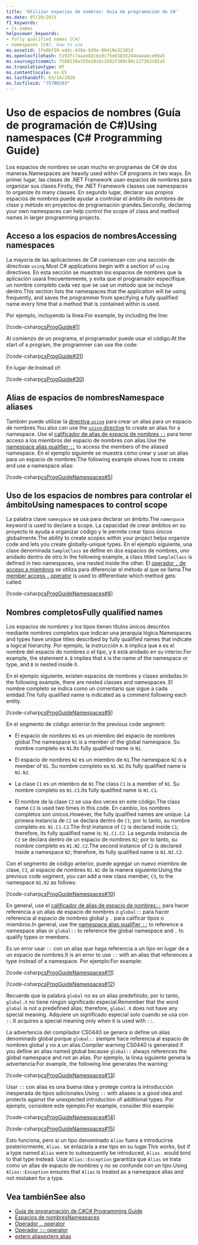 ```yaml
---
title: 'Utilizar espacios de nombres: Guía de programación de C#'
ms.date: 07/20/2015
f1_keywords:
- cs.names
helpviewer_keywords:
- fully qualified names [C#]
- namespaces [C#], how to use
ms.assetid: 1fe8bf39-addc-438a-bd9e-86410e32381d
ms.openlocfilehash: 5193fc7aaae83cbc0c75e81835244eaaaece69a5
ms.sourcegitcommit: 7588136e355e10cbc2582f389c90c127363c02a5
ms.translationtype: HT
ms.contentlocale: es-ES
ms.lasthandoff: 03/14/2020
ms.locfileid: "75700203"
---
```

# <a name="using-namespaces-c-programming-guide"></a><span data-ttu-id="068e4-102">Uso de espacios de nombres (Guía de programación de C#)</span><span class="sxs-lookup"><span data-stu-id="068e4-102">Using namespaces (C# Programming Guide)</span></span>

<span data-ttu-id="068e4-103">Los espacios de nombres se usan mucho en programas de C# de dos maneras.</span><span class="sxs-lookup"><span data-stu-id="068e4-103">Namespaces are heavily used within C# programs in two ways.</span></span> <span data-ttu-id="068e4-104">En primer lugar, las clases de .NET Framework usan espacios de nombres para organizar sus clases.</span><span class="sxs-lookup"><span data-stu-id="068e4-104">Firstly, the .NET Framework classes use namespaces to organize its many classes.</span></span> <span data-ttu-id="068e4-105">En segundo lugar, declarar sus propios espacios de nombres puede ayudar a controlar el ámbito de nombres de clase y método en proyectos de programación grandes.</span><span class="sxs-lookup"><span data-stu-id="068e4-105">Secondly, declaring your own namespaces can help control the scope of class and method names in larger programming projects.</span></span>  
  
## <a name="accessing-namespaces"></a><span data-ttu-id="068e4-106">Acceso a los espacios de nombres</span><span class="sxs-lookup"><span data-stu-id="068e4-106">Accessing namespaces</span></span>

 <span data-ttu-id="068e4-107">La mayoría de las aplicaciones de C# comienzan con una sección de directivas `using`.</span><span class="sxs-lookup"><span data-stu-id="068e4-107">Most C# applications begin with a section of `using` directives.</span></span> <span data-ttu-id="068e4-108">En esta sección se muestran los espacios de nombres que la aplicación usará frecuentemente, y evita que el programador especifique un nombre completo cada vez que se use un método que se incluye dentro.</span><span class="sxs-lookup"><span data-stu-id="068e4-108">This section lists the namespaces that the application will be using frequently, and saves the programmer from specifying a fully qualified name every time that a method that is contained within is used.</span></span>  
  
 <span data-ttu-id="068e4-109">Por ejemplo, incluyendo la línea:</span><span class="sxs-lookup"><span data-stu-id="068e4-109">For example, by including the line:</span></span>  
  
 [!code-csharp[csProgGuide#1](~/samples/snippets/csharp/VS_Snippets_VBCSharp/csProgGuide/CS/using.cs#1)]  
  
 <span data-ttu-id="068e4-110">Al comienzo de un programa, el programador puede usar el código:</span><span class="sxs-lookup"><span data-stu-id="068e4-110">At the start of a program, the programmer can use the code:</span></span>  
  
 [!code-csharp[csProgGuide#31](~/samples/snippets/csharp/VS_Snippets_VBCSharp/csProgGuide/CS/progGuide.cs#31)]  
  
 <span data-ttu-id="068e4-111">En lugar de:</span><span class="sxs-lookup"><span data-stu-id="068e4-111">Instead of:</span></span>  
  
 [!code-csharp[csProgGuide#30](~/samples/snippets/csharp/VS_Snippets_VBCSharp/csProgGuide/CS/progGuide.cs#30)]  
  
## <a name="namespace-aliases"></a><span data-ttu-id="068e4-112">Alias de espacios de nombres</span><span class="sxs-lookup"><span data-stu-id="068e4-112">Namespace aliases</span></span>

 <span data-ttu-id="068e4-113">También puede utilizar la [directiva `using`](../../language-reference/keywords/using-directive.md) para crear un alias para un espacio de nombres.</span><span class="sxs-lookup"><span data-stu-id="068e4-113">You also can use the [`using` directive](../../language-reference/keywords/using-directive.md) to create an alias for a namespace.</span></span> <span data-ttu-id="068e4-114">Use el [calificador de alias de espacio de nombres `::`](../../language-reference/operators/namespace-alias-qualifier.md) para tener acceso a los miembros del espacio de nombres con alias.</span><span class="sxs-lookup"><span data-stu-id="068e4-114">Use the [namespace alias qualifier `::`](../../language-reference/operators/namespace-alias-qualifier.md) to access the members of the aliased namespace.</span></span> <span data-ttu-id="068e4-115">En el ejemplo siguiente se muestra cómo crear y usar un alias para un espacio de nombres:</span><span class="sxs-lookup"><span data-stu-id="068e4-115">The following example shows how to create and use a namespace alias:</span></span>
  
[!code-csharp[csProgGuideNamespaces#5](~/samples/snippets/csharp/VS_Snippets_VBCSharp/csProgGuideNamespaces/CS/Namespaces.cs#5)]
  
## <a name="using-namespaces-to-control-scope"></a><span data-ttu-id="068e4-116">Uso de los espacios de nombres para controlar el ámbito</span><span class="sxs-lookup"><span data-stu-id="068e4-116">Using namespaces to control scope</span></span>

 <span data-ttu-id="068e4-117">La palabra clave `namespace` se usa para declarar un ámbito.</span><span class="sxs-lookup"><span data-stu-id="068e4-117">The `namespace` keyword is used to declare a scope.</span></span> <span data-ttu-id="068e4-118">La capacidad de crear ámbitos en su proyecto le ayuda a organizar código y le permite crear tipos únicos globalmente.</span><span class="sxs-lookup"><span data-stu-id="068e4-118">The ability to create scopes within your project helps organize code and lets you create globally-unique types.</span></span> <span data-ttu-id="068e4-119">En el ejemplo siguiente, una clase denominada `SampleClass` se define en dos espacios de nombres, uno anidado dentro de otro.</span><span class="sxs-lookup"><span data-stu-id="068e4-119">In the following example, a class titled `SampleClass` is defined in two namespaces, one nested inside the other.</span></span> <span data-ttu-id="068e4-120">El [operador `.` de acceso a miembros](../../language-reference/operators/member-access-operators.md#member-access-operator-) se utiliza para diferenciar el método al que se llama.</span><span class="sxs-lookup"><span data-stu-id="068e4-120">The [member access `.` operator](../../language-reference/operators/member-access-operators.md#member-access-operator-) is used to differentiate which method gets called.</span></span>  
  
 [!code-csharp[csProgGuideNamespaces#8](~/samples/snippets/csharp/VS_Snippets_VBCSharp/csProgGuideNamespaces/CS/Namespaces.cs#8)]  
  
## <a name="fully-qualified-names"></a><span data-ttu-id="068e4-121">Nombres completos</span><span class="sxs-lookup"><span data-stu-id="068e4-121">Fully qualified names</span></span>

 <span data-ttu-id="068e4-122">Los espacios de nombres y los tipos tienen títulos únicos descritos mediante nombres completos que indican una jerarquía lógica.</span><span class="sxs-lookup"><span data-stu-id="068e4-122">Namespaces and types have unique titles described by fully qualified names that indicate a logical hierarchy.</span></span> <span data-ttu-id="068e4-123">Por ejemplo, la instrucción `A.B` implica que `A` es el nombre del espacio de nombres o el tipo, y `B` está anidado en su interior.</span><span class="sxs-lookup"><span data-stu-id="068e4-123">For example, the statement `A.B` implies that `A` is the name of the namespace or type, and `B` is nested inside it.</span></span>  
  
 <span data-ttu-id="068e4-124">En el ejemplo siguiente, existen espacios de nombres y clases anidadas.</span><span class="sxs-lookup"><span data-stu-id="068e4-124">In the following example, there are nested classes and namespaces.</span></span> <span data-ttu-id="068e4-125">El nombre completo se indica como un comentario que sigue a cada entidad.</span><span class="sxs-lookup"><span data-stu-id="068e4-125">The fully qualified name is indicated as a comment following each entity.</span></span>  
  
 [!code-csharp[csProgGuideNamespaces#9](~/samples/snippets/csharp/VS_Snippets_VBCSharp/csProgGuideNamespaces/CS/Namespaces.cs#9)]  
  
 <span data-ttu-id="068e4-126">En el segmento de código anterior:</span><span class="sxs-lookup"><span data-stu-id="068e4-126">In the previous code segment:</span></span>  
  
- <span data-ttu-id="068e4-127">El espacio de nombres `N1` es un miembro del espacio de nombres global.</span><span class="sxs-lookup"><span data-stu-id="068e4-127">The namespace `N1` is a member of the global namespace.</span></span> <span data-ttu-id="068e4-128">Su nombre completo es `N1`.</span><span class="sxs-lookup"><span data-stu-id="068e4-128">Its fully qualified name is `N1`.</span></span>  
  
- <span data-ttu-id="068e4-129">El espacio de nombres `N2` es un miembro de `N1`.</span><span class="sxs-lookup"><span data-stu-id="068e4-129">The namespace `N2` is a member of `N1`.</span></span> <span data-ttu-id="068e4-130">Su nombre completo es `N1.N2`.</span><span class="sxs-lookup"><span data-stu-id="068e4-130">Its fully qualified name is `N1.N2`.</span></span>  
  
- <span data-ttu-id="068e4-131">La clase `C1` es un miembro de `N1`.</span><span class="sxs-lookup"><span data-stu-id="068e4-131">The class `C1` is a member of `N1`.</span></span> <span data-ttu-id="068e4-132">Su nombre completo es `N1.C1`.</span><span class="sxs-lookup"><span data-stu-id="068e4-132">Its fully qualified name is `N1.C1`.</span></span>  
  
- <span data-ttu-id="068e4-133">El nombre de la clase `C2` se usa dos veces en este código.</span><span class="sxs-lookup"><span data-stu-id="068e4-133">The class name `C2` is used two times in this code.</span></span> <span data-ttu-id="068e4-134">En cambio, los nombres completos son únicos.</span><span class="sxs-lookup"><span data-stu-id="068e4-134">However, the fully qualified names are unique.</span></span> <span data-ttu-id="068e4-135">La primera instancia de `C2` se declara dentro de `C1`; por lo tanto, su nombre completo es: `N1.C1.C2`.</span><span class="sxs-lookup"><span data-stu-id="068e4-135">The first instance of `C2` is declared inside `C1`; therefore, its fully qualified name is: `N1.C1.C2`.</span></span> <span data-ttu-id="068e4-136">La segunda instancia de `C2` se declara dentro de un espacio de nombres `N2`; por lo tanto, su nombre completo es `N1.N2.C2`.</span><span class="sxs-lookup"><span data-stu-id="068e4-136">The second instance of `C2` is declared inside a namespace `N2`; therefore, its fully qualified name is `N1.N2.C2`.</span></span>  
  
 <span data-ttu-id="068e4-137">Con el segmento de código anterior, puede agregar un nuevo miembro de clase, `C3`, al espacio de nombres `N1.N2` de la manera siguiente:</span><span class="sxs-lookup"><span data-stu-id="068e4-137">Using the previous code segment, you can add a new class member, `C3`, to the namespace `N1.N2` as follows:</span></span>  
  
 [!code-csharp[csProgGuideNamespaces#10](~/samples/snippets/csharp/VS_Snippets_VBCSharp/csProgGuideNamespaces/CS/Namespaces.cs#10)]  
  
 <span data-ttu-id="068e4-138">En general, use el [calificador de alias de espacio de nombres`::`](../../language-reference/operators/namespace-alias-qualifier.md) para hacer referencia a un alias de espacio de nombres o `global::` para hacer referencia al espacio de nombres global y `.` para calificar tipos o miembros.</span><span class="sxs-lookup"><span data-stu-id="068e4-138">In general, use the [namespace alias qualifier `::`](../../language-reference/operators/namespace-alias-qualifier.md) to reference a namespace alias or `global::` to reference the global namespace and `.` to qualify types or members.</span></span>  
  
 <span data-ttu-id="068e4-139">Es un error usar `::` con un alias que haga referencia a un tipo en lugar de a un espacio de nombres.</span><span class="sxs-lookup"><span data-stu-id="068e4-139">It is an error to use `::` with an alias that references a type instead of a namespace.</span></span> <span data-ttu-id="068e4-140">Por ejemplo:</span><span class="sxs-lookup"><span data-stu-id="068e4-140">For example:</span></span>  
  
 [!code-csharp[csProgGuideNamespaces#11](~/samples/snippets/csharp/VS_Snippets_VBCSharp/csProgGuideNamespaces/CS/Namespaces2.cs#11)]  
  
 [!code-csharp[csProgGuideNamespaces#12](~/samples/snippets/csharp/VS_Snippets_VBCSharp/csProgGuideNamespaces/CS/Namespaces2.cs#12)]  
  
 <span data-ttu-id="068e4-141">Recuerde que la palabra `global` no es un alias predefinido; por lo tanto, `global.X` no tiene ningún significado especial.</span><span class="sxs-lookup"><span data-stu-id="068e4-141">Remember that the word `global` is not a predefined alias; therefore, `global.X` does not have any special meaning.</span></span> <span data-ttu-id="068e4-142">Adquiere un significado especial solo cuando se usa con `::`.</span><span class="sxs-lookup"><span data-stu-id="068e4-142">It acquires a special meaning only when it is used with `::`.</span></span>  
  
 <span data-ttu-id="068e4-143">La advertencia del compilador CS0440 se genera si define un alias denominado global porque `global::` siempre hace referencia al espacio de nombres global y no a un alias.</span><span class="sxs-lookup"><span data-stu-id="068e4-143">Compiler warning CS0440 is generated if you define an alias named global because `global::` always references the global namespace and not an alias.</span></span> <span data-ttu-id="068e4-144">Por ejemplo, la línea siguiente genera la advertencia:</span><span class="sxs-lookup"><span data-stu-id="068e4-144">For example, the following line generates the warning:</span></span>  
  
 [!code-csharp[csProgGuideNamespaces#13](~/samples/snippets/csharp/VS_Snippets_VBCSharp/csProgGuideNamespaces/CS/Namespaces2.cs#13)]  
  
 <span data-ttu-id="068e4-145">Usar `::` con alias es una buena idea y protege contra la introducción inesperada de tipos adicionales.</span><span class="sxs-lookup"><span data-stu-id="068e4-145">Using `::` with aliases is a good idea and protects against the unexpected introduction of additional types.</span></span> <span data-ttu-id="068e4-146">Por ejemplo, considere este ejemplo:</span><span class="sxs-lookup"><span data-stu-id="068e4-146">For example, consider this example:</span></span>  
  
 [!code-csharp[csProgGuideNamespaces#14](~/samples/snippets/csharp/VS_Snippets_VBCSharp/csProgGuideNamespaces/CS/Namespaces.cs#14)]  
  
 [!code-csharp[csProgGuideNamespaces#15](~/samples/snippets/csharp/VS_Snippets_VBCSharp/csProgGuideNamespaces/CS/Namespaces.cs#15)]  
  
 <span data-ttu-id="068e4-147">Esto funciona, pero si un tipo denominado `Alias` fuera a introducirse posteriormente, `Alias.` se enlazaría a ese tipo en su lugar.</span><span class="sxs-lookup"><span data-stu-id="068e4-147">This works, but if a type named `Alias` were to subsequently be introduced, `Alias.` would bind to that type instead.</span></span> <span data-ttu-id="068e4-148">Usar `Alias::Exception` garantiza que `Alias` se trata como un alias de espacio de nombres y no se confunde con un tipo.</span><span class="sxs-lookup"><span data-stu-id="068e4-148">Using `Alias::Exception` ensures that `Alias` is treated as a namespace alias and not mistaken for a type.</span></span>  

## <a name="see-also"></a><span data-ttu-id="068e4-149">Vea también</span><span class="sxs-lookup"><span data-stu-id="068e4-149">See also</span></span>

- [<span data-ttu-id="068e4-150">Guía de programación de C#</span><span class="sxs-lookup"><span data-stu-id="068e4-150">C# Programming Guide</span></span>](../index.md)
- [<span data-ttu-id="068e4-151">Espacios de nombres</span><span class="sxs-lookup"><span data-stu-id="068e4-151">Namespaces</span></span>](./index.md)
- [<span data-ttu-id="068e4-152">Operador .</span><span class="sxs-lookup"><span data-stu-id="068e4-152">. operator</span></span>](../../language-reference/operators/member-access-operators.md#member-access-operator-)
- [<span data-ttu-id="068e4-153">Operador ::</span><span class="sxs-lookup"><span data-stu-id="068e4-153">:: operator</span></span>](../../language-reference/operators/namespace-alias-qualifier.md)
- [<span data-ttu-id="068e4-154">extern alias</span><span class="sxs-lookup"><span data-stu-id="068e4-154">extern alias</span></span>](../../language-reference/keywords/extern-alias.md)
